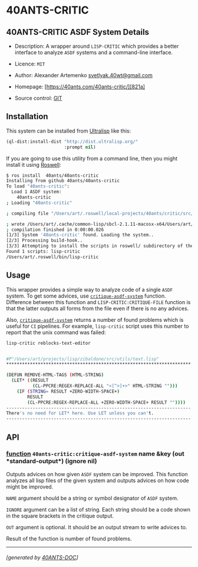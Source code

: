 <a id="x-2840ANTS-CRITIC-3A-40README-2040ANTS-DOC-2FLOCATIVES-3ASECTION-29"></a>

# 40ANTS-CRITIC

<a id="40-ants-critic-asdf-system-details"></a>

## 40ANTS-CRITIC ASDF System Details

* Description: A wrapper around `LISP-CRITIC` which provides a better interface to analyze `ASDF` systems and a command-line interface.

* Licence: `MIT`

* Author: Alexander Artemenko <svetlyak.40wt@gmail.com>

* Homepage: [https://40ants.com/40ants-critic/][821a]

* Source control: [GIT][4062]

<a id="x-2840ANTS-CRITIC-3A-3A-40INSTALLATION-2040ANTS-DOC-2FLOCATIVES-3ASECTION-29"></a>

## Installation

This system can be installed from [Ultralisp][2a0d] like this:

```lisp
(ql-dist:install-dist "http://dist.ultralisp.org/"
                      :prompt nil)
```
If you are going to use this utility from a command line, then you might install it
using [Roswell][795a]:

```bash
$ ros install  40ants/40ants-critic
Installing from github 40ants/40ants-critic
To load "40ants-critic":
  Load 1 ASDF system:
    40ants-critic
; Loading "40ants-critic"

; compiling file "/Users/art/.roswell/local-projects/40ants/critic/src/critic.lisp" (written 20 FEB 2022 12:54:52 PM):

; wrote /Users/art/.cache/common-lisp/sbcl-2.1.11-macosx-x64/Users/art/.roswell/local-projects/40ants/critic/src/critic-tmp5GEXGEG5.fasl
; compilation finished in 0:00:00.026
[1/3] System '40ants-critic' found. Loading the system..
[2/3] Processing build-hook..
[3/3] Attempting to install the scripts in roswell/ subdirectory of the system...
Found 1 scripts: lisp-critic
/Users/art/.roswell/bin/lisp-critic
```
<a id="x-2840ANTS-CRITIC-3A-3A-40USAGE-2040ANTS-DOC-2FLOCATIVES-3ASECTION-29"></a>

## Usage

This wrapper provides a simple way to analyze code of a single `ASDF` system.
To get some advices, use [`critique-asdf-system`][c8a0] function. Difference between
this function and `LISP-CRITIC:CRITIQUE-FILE` function is that the latter
outputs all forms from the file even if there is no any advices.

Also, [`critique-asdf-system`][c8a0] returns a number of found problems which is useful
for `CI` pipelines. For example, `lisp-critic` script uses this number to report
that the unix command was failed:

```bash
lisp-critic reblocks-text-editor


#P"/Users/art/projects/lisp/zibaldone/src/utils/text.lisp"
**********************************************************************

(DEFUN REMOVE-HTML-TAGS (HTML-STRING)
  (LET* ((RESULT
          (CL-PPCRE:REGEX-REPLACE-ALL "<[^>]+>" HTML-STRING "")))
    (IF (STRING= RESULT +ZERO-WIDTH-SPACE+)
        RESULT
        (CL-PPCRE:REGEX-REPLACE-ALL +ZERO-WIDTH-SPACE+ RESULT ""))))
----------------------------------------------------------------------
There's no need for LET* here. Use LET unless you can't.
----------------------------------------------------------------------
```
<a id="x-2840ANTS-CRITIC-3A-3A-40API-2040ANTS-DOC-2FLOCATIVES-3ASECTION-29"></a>

## API

<a id="x-2840ANTS-CRITIC-3ACRITIQUE-ASDF-SYSTEM-20FUNCTION-29"></a>

### [function](1003) `40ants-critic:critique-asdf-system` name &key (out \*standard-output\*) (ignore nil)

Outputs advices on how given `ASDF` system can be improved.
This function analyzes all lisp files of the given system and
outputs advices on how code might be improved.

`NAME` argument should be a string or symbol designator of `ASDF` system.

`IGNORE` argument can be a list of string. Each string should be a code
shown in the square brackets in the critique output.

`OUT` argument is optional. It should be an output stream to write
advices to.

Result of the function is number of found problems.


[821a]: https://40ants.com/40ants-critic/
[c8a0]: https://40ants.com/40ants-critic/#x-2840ANTS-CRITIC-3ACRITIQUE-ASDF-SYSTEM-20FUNCTION-29
[4062]: https://github.com/40ants/40ants-critic
[1003]: https://github.com/40ants/40ants-critic/blob/90566a3548a2569df45db69b2f3c2ae2be37da58/src/critic.lisp#L134
[795a]: https://github.com/roswell/roswell
[2a0d]: https://ultralisp.org

* * *
###### [generated by [40ANTS-DOC](https://40ants.com/doc/)]
